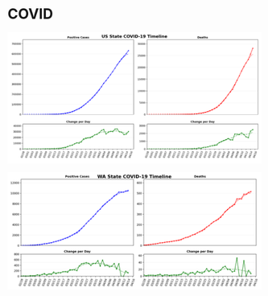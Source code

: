 # COVID

![United States COVID-19 Timeline](US-COVID-Timeline.png)

![WA State COVID-19 Timeline](WA-COVID-Timeline.png)
